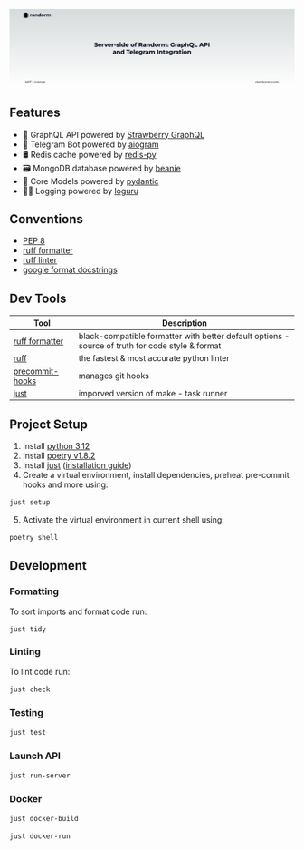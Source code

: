 ![Repo Poster](./.github/poster.png)

## Features
- 🍓 GraphQL API powered by [Strawberry GraphQL](https://github.com/strawberry-graphql/strawberry)
- 🤖 Telegram Bot powered by [aiogram ](https://github.com/aiogram/aiogram) 
- 🛢️ Redis cache powered by [redis-py ](https://github.com/redis/redis-py) 
- 🗃️ MongoDB database powered by [beanie](https://github.com/roman-right/beanie)
- 🦅 Core Models powered by [pydantic](https://github.com/pydantic/pydantic)
- 🧙‍♂️ Logging powered by [loguru](https://github.com/Delgan/loguru)

## Conventions
- [PEP 8](https://www.python.org/dev/peps/pep-0008/)
- [ruff formatter](https://github.com/charliermarsh/ruff)
- [ruff linter](https://github.com/charliermarsh/ruff)  
- [google format docstrings](https://sphinxcontrib-napoleon.readthedocs.io/en/latest/example_google.html)

## Dev Tools 
|Tool|Description|
|---|---|
|[ruff formatter ](https://github.com/charliermarsh/ruff)|black-compatible formatter with better default options - source of truth for code style & format|
|[ruff](https://github.com/charliermarsh/ruff)|the fastest & most accurate python linter|
|[precommit-hooks](https://pre-commit.com/)|manages git hooks|
|[just](https://github.com/casey/just#recipe-parameters)|imporved version of make - task runner|

## Project Setup

1. Install [python 3.12](https://www.python.org/downloads/)
2. Install [poetry v1.8.2](https://python-poetry.org/docs/#installation)
3. Install [just](https://github.com/casey/just) ([installation guide](https://github.com/casey/just?tab=readme-ov-file#installation))
4. Create a virtual environment, install dependencies, preheat pre-commit hooks and more using:
```bash
just setup
```
5. Activate the virtual environment in current shell using:
```bash
poetry shell
```

## Development

### Formatting

To sort imports and format code run:
```basg
just tidy
```

### Linting

To lint code run:
```bash
just check
```


### Testing
```bash
just test
```

### Launch API
```bash
just run-server
```

### Docker
```bash
just docker-build
```

```bash
just docker-run
```
